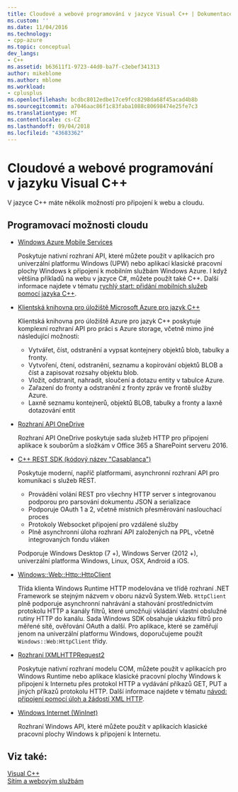 ```yaml
---
title: Cloudové a webové programování v jazyce Visual C++ | Dokumentace Microsoftu
ms.custom: ''
ms.date: 11/04/2016
ms.technology:
- cpp-azure
ms.topic: conceptual
dev_langs:
- C++
ms.assetid: b63611f1-9723-44d0-ba7f-c3ebef341313
author: mikeblome
ms.author: mblome
ms.workload:
- cplusplus
ms.openlocfilehash: bcdbc8012edbe17ce9fcc8298da68f45acad4b8b
ms.sourcegitcommit: a7046aac86f1c83faba1088c80698474e25fe7c3
ms.translationtype: MT
ms.contentlocale: cs-CZ
ms.lasthandoff: 09/04/2018
ms.locfileid: "43683362"
---
```

# <a name="cloud-and-web-programming-in-visual-c"></a>Cloudové a webové programování v jazyku Visual C++

V jazyce C++ máte několik možností pro připojení k webu a cloudu.

## <a name="cloud-programming-options"></a>Programovací možnosti cloudu

- [Windows Azure Mobile Services](http://www.windowsazure.com/develop/mobile/)

   Poskytuje nativní rozhraní API, které můžete použít v aplikacích pro univerzální platformu Windows (UPW) nebo aplikací klasické pracovní plochy Windows k připojení k mobilním službám Windows Azure. I když většina příkladů na webu v jazyce C#, můžete použít také C++. Další informace najdete v tématu [rychlý start: přidání mobilních služeb pomocí jazyka C++](https://msdn.microsoft.com/library/windows/apps/dn263181.aspx).

- [Klientská knihovna pro úložiště Microsoft Azure pro jazyk C++](https://blogs.msdn.microsoft.com/windowsazurestorage/2015/04/29/microsoft-azure-storage-client-library-for-c-v1-0-0-general-availability/)

   Klientská knihovna pro úložiště Azure pro jazyk C++ poskytuje komplexní rozhraní API pro práci s Azure storage, včetně mimo jiné následující možnosti:

  - Vytvářet, číst, odstranění a vypsat kontejnery objektů blob, tabulky a fronty.
  - Vytvoření, čtení, odstranění, seznamu a kopírování objektů BLOB a číst a zapisovat rozsahy objektu blob.
  - Vložit, odstranit, nahradit, sloučení a dotazu entity v tabulce Azure.
  - Zařazení do fronty a odstranění z fronty zpráv ve frontě služby Azure.
  - Laxně seznamu kontejnerů, objektů BLOB, tabulky a fronty a laxně dotazování entit

- [Rozhraní API OneDrive](https://dev.onedrive.com/README.htm)

   Rozhraní API OneDrive poskytuje sada služeb HTTP pro připojení aplikace k souborům a složkám v Office 365 a SharePoint serveru 2016.

- [C++ REST SDK (kódový název "Casablanca")](https://github.com/Microsoft/cpprestsdk)

   Poskytuje moderní, napříč platformami, asynchronní rozhraní API pro komunikaci s služeb REST.

  - Provádění volání REST pro všechny HTTP server s integrovanou podporou pro parsování dokumentu JSON a serializace
  - Podporuje OAuth 1 a 2, včetně místních přesměrování naslouchací proces
  - Protokoly Websocket připojení pro vzdálené služby
  - Plně asynchronní úloha rozhraní API založených na PPL, včetně integrovaných fondu vláken

   Podporuje Windows Desktop (7 +), Windows Server (2012 +), univerzální platforma Windows, Linux, OSX, Android a iOS. 

- [Windows::Web::Http::HttpClient](https://msdn.microsoft.com/library/windows/apps/windows.web.http.httpclient.aspx)

   Třída klienta Windows Runtime HTTP modelována ve třídě rozhraní .NET Framework se stejným názvem v oboru názvů System.Web. `HttpClient` plně podporuje asynchronní nahrávání a stahování prostřednictvím protokolu HTTP a kanály filtrů, které umožňují vkládání vlastní obslužné rutiny HTTP do kanálu. Sada Windows SDK obsahuje ukázku filtrů pro měřené sítě, ověřování OAuth a další. Pro aplikace, které se zaměřují jenom na univerzální platformu Windows, doporučujeme použít `Windows::Web:HttpClient` třídy. 

- [Rozhraní IXMLHTTPRequest2](/previous-versions/windows/desktop/api/msxml6/nn-msxml6-ixmlhttprequest2)

   Poskytuje nativní rozhraní modelu COM, můžete použít v aplikacích pro Windows Runtime nebo aplikace klasické pracovní plochy Windows k připojení k Internetu přes protokol HTTP a vydávání příkazů GET, PUT a jiných příkazů protokolu HTTP. Další informace najdete v tématu [návod: připojení pomocí úloh a žádostí XML HTTP](../parallel/concrt/walkthrough-connecting-using-tasks-and-xml-http-requests.md).

- [Windows Internet (WinInet)](/windows/desktop/WinInet/portal)

   Rozhraní Windows API, které můžete použít v aplikacích klasické pracovní plochy Windows k připojení k Internetu.

## <a name="see-also"></a>Viz také:

[Visual C++](../visual-cpp-in-visual-studio.md) <br/>
[Sítím a webovým službám](/windows/uwp/networking/)
